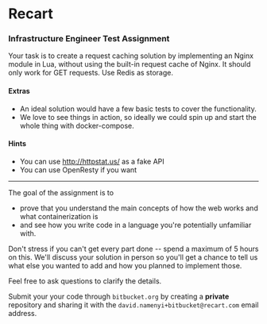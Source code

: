 # Recart 

### Infrastructure Engineer Test Assignment

Your task is to create a request caching solution by implementing an Nginx module in Lua, 
without using the built-in request cache of Nginx. It should only work for GET requests. Use Redis as storage.

#### Extras

- An ideal solution would have a few basic tests to cover the functionality. 
- We love to see things in action, so ideally we could spin up and start the whole thing with docker-compose.

#### Hints

- You can use http://httpstat.us/ as a fake API
- You can use OpenResty if you want

---

The goal of the assignment is to

- prove that you understand the main concepts of how the web works and what containerization is 
- and see how you write code in a language you're potentially unfamiliar with.

Don't stress if you can't get every part done -- spend a maximum of 5 hours on this. 
We'll discuss your solution in person so you'll get a chance to tell us what else you wanted to add and how you planned to implement those.

Feel free to ask questions to clarify the details.

Submit your your code through `bitbucket.org` by creating a **private** repository and sharing it with the `david.namenyi+bitbucket@recart.com` email address.
